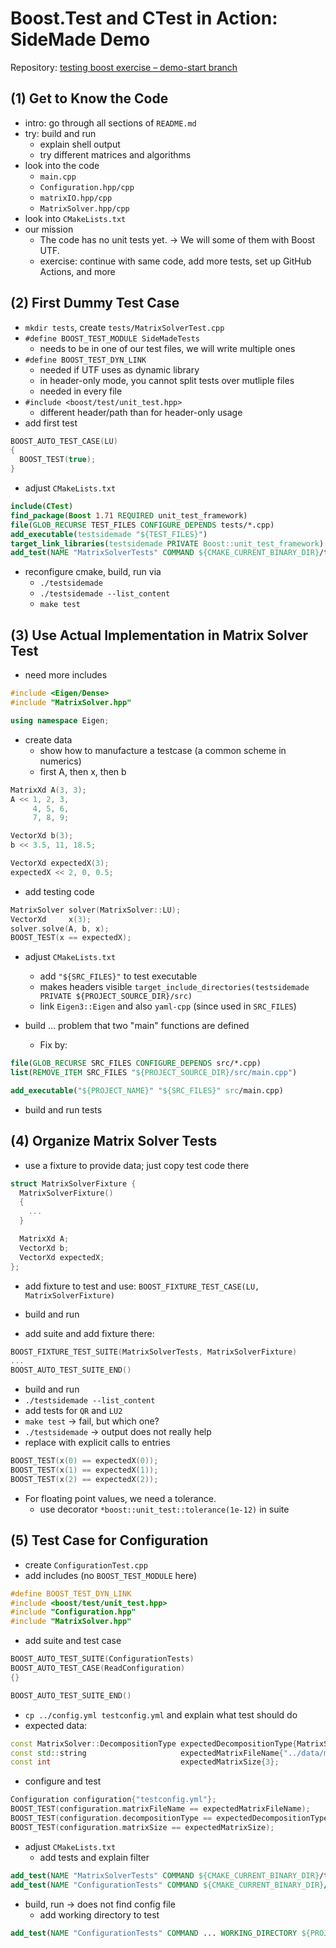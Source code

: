 # Boost.Test and CTest in Action: SideMade Demo

Repository: [testing boost exercise – demo-start branch](https://github.com/Simulation-Software-Engineering/testing-boost-exercise/tree/demo-start)

## (1) Get to Know the Code

- intro: go through all sections of `README.md`
- try: build and run
    - explain shell output
    - try different matrices and algorithms
- look into the code
    - `main.cpp`
    - `Configuration.hpp/cpp`
    - `matrixIO.hpp/cpp`
    - `MatrixSolver.hpp/cpp`
- look into `CMakeLists.txt`
- our mission
    - The code has no unit tests yet. -> We will some of them with Boost UTF.
    - exercise: continue with same code, add more tests, set up GitHub Actions, and more

## (2) First Dummy Test Case

- `mkdir tests`, create `tests/MatrixSolverTest.cpp`
- `#define BOOST_TEST_MODULE SideMadeTests`
    - needs to be in one of our test files, we will write multiple ones
- `#define BOOST_TEST_DYN_LINK`
    - needed if UTF uses as dynamic library
    - in header-only mode, you cannot split tests over mutliple files
    - needed in every file
- `#include <boost/test/unit_test.hpp>`
    - different header/path than for header-only usage
- add first test

```cpp
BOOST_AUTO_TEST_CASE(LU)
{
  BOOST_TEST(true);
}
```

- adjust `CMakeLists.txt`

```cmake
include(CTest)
find_package(Boost 1.71 REQUIRED unit_test_framework)
file(GLOB_RECURSE TEST_FILES CONFIGURE_DEPENDS tests/*.cpp)
add_executable(testsidemade "${TEST_FILES}")
target_link_libraries(testsidemade PRIVATE Boost::unit_test_framework)
add_test(NAME "MatrixSolverTests" COMMAND ${CMAKE_CURRENT_BINARY_DIR}/testsidemade)
```

- reconfigure cmake, build, run via
    - `./testsidemade`
    - `./testsidemade --list_content`
    - `make test`

## (3) Use Actual Implementation in Matrix Solver Test

- need more includes

```cpp
#include <Eigen/Dense>
#include "MatrixSolver.hpp"

using namespace Eigen;
```

- create data
    - show how to manufacture a testcase (a common scheme in numerics)
    - first A, then x, then b

```cpp
MatrixXd A(3, 3);
A << 1, 2, 3,
     4, 5, 6,
     7, 8, 9;

VectorXd b(3);
b << 3.5, 11, 18.5;

VectorXd expectedX(3);
expectedX << 2, 0, 0.5;
```

- add testing code

```cpp
MatrixSolver solver(MatrixSolver::LU);
VectorXd     x(3);
solver.solve(A, b, x);
BOOST_TEST(x == expectedX);
```

- adjust `CMakeLists.txt`
    - add `"${SRC_FILES}"` to test executable
    - makes headers visible `target_include_directories(testsidemade PRIVATE ${PROJECT_SOURCE_DIR}/src)`
    - link `Eigen3::Eigen` and also `yaml-cpp` (since used in `SRC_FILES`)

- build ... problem that two "main" functions are defined
    - Fix by:

```cmake
file(GLOB_RECURSE SRC_FILES CONFIGURE_DEPENDS src/*.cpp)
list(REMOVE_ITEM SRC_FILES "${PROJECT_SOURCE_DIR}/src/main.cpp")

add_executable("${PROJECT_NAME}" "${SRC_FILES}" src/main.cpp)
```

- build and run tests

## (4) Organize Matrix Solver Tests

- use a fixture to provide data; just copy test code there

```cpp
struct MatrixSolverFixture {
  MatrixSolverFixture()
  {
    ...
  }

  MatrixXd A;
  VectorXd b;
  VectorXd expectedX;
};
```

- add fixture to test and use: `BOOST_FIXTURE_TEST_CASE(LU, MatrixSolverFixture)`
- build and run

- add suite and add fixture there:

```cpp
BOOST_FIXTURE_TEST_SUITE(MatrixSolverTests, MatrixSolverFixture)
...
BOOST_AUTO_TEST_SUITE_END()
```

- build and run
- `./testsidemade --list_content`
- add tests for `QR` and `LU2`
- `make test` -> fail, but which one?
- `./testsidemade` -> output does not really help
- replace with explicit calls to entries

```cpp
BOOST_TEST(x(0) == expectedX(0));
BOOST_TEST(x(1) == expectedX(1));
BOOST_TEST(x(2) == expectedX(2));
```

- For floating point values, we need a tolerance.
    - use decorator `*boost::unit_test::tolerance(1e-12)` in suite

## (5) Test Case for Configuration

- create `ConfigurationTest.cpp`
- add includes (no `BOOST_TEST_MODULE` here)

```cpp
#define BOOST_TEST_DYN_LINK
#include <boost/test/unit_test.hpp>
#include "Configuration.hpp"
#include "MatrixSolver.hpp"
```

- add suite and test case

```cpp
BOOST_AUTO_TEST_SUITE(ConfigurationTests)
BOOST_AUTO_TEST_CASE(ReadConfiguration)
{}

BOOST_AUTO_TEST_SUITE_END()
```

- `cp ../config.yml testconfig.yml` and explain what test should do
- expected data:

```cpp
const MatrixSolver::DecompositionType expectedDecompositionType{MatrixSolver::QR};
const std::string                     expectedMatrixFileName{"../data/m3.csv"};
const int                             expectedMatrixSize{3};
```

- configure and test

```cpp
Configuration configuration{"testconfig.yml"};
BOOST_TEST(configuration.matrixFileName == expectedMatrixFileName);
BOOST_TEST(configuration.decompositionType == expectedDecompositionType);
BOOST_TEST(configuration.matrixSize == expectedMatrixSize);
```

- adjust `CMakeLists.txt`
    - add tests and explain filter

```cmake
add_test(NAME "MatrixSolverTests" COMMAND ${CMAKE_CURRENT_BINARY_DIR}/testsidemade --run_test=MatrixSolverTests/*)
add_test(NAME "ConfigurationTests" COMMAND ${CMAKE_CURRENT_BINARY_DIR}/testsidemade --run_test=ConfigurationTests/*
```

- build, run -> does not find config file
    - add working directory to test

```cmake
add_test(NAME "ConfigurationTests" COMMAND ... WORKING_DIRECTORY ${PROJECT_SOURCE_DIR}/tests)
```

